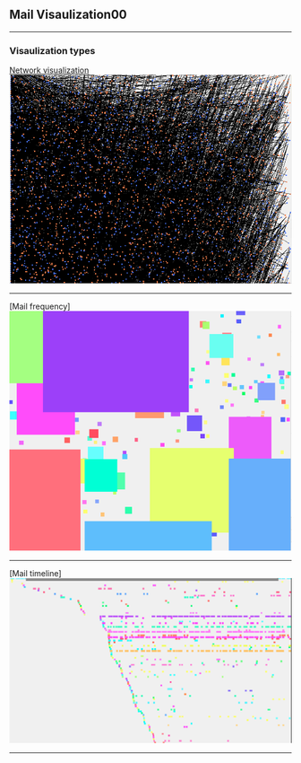 ## Mail Visaulization00

---

### Visaulization types

[Network visualization](/MailData/Templates/vis_index.html)
<img src="/images/network_v1.png?raw=true"/>

---
[Mail frequency]
<img src="/images/frequency_v1.png?raw=true"/>

---
[Mail timeline]
<img src="/images/timeline_v1.png?raw=true"/>

---

